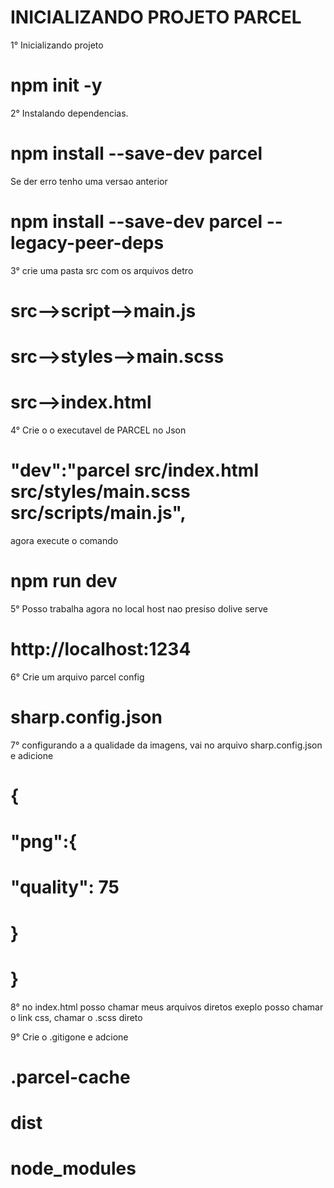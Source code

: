 # INICIALIZANDO PROJETO PARCEL

1° Inicializando projeto 
# npm init -y

2° Instalando dependencias.
# npm install --save-dev parcel

Se der erro tenho uma versao anterior
# npm install --save-dev parcel --legacy-peer-deps


3° crie uma pasta src com os arquivos detro
# src-->script-->main.js
# src-->styles-->main.scss
# src-->index.html


4° Crie o o executavel de PARCEL no Json

# "dev":"parcel src/index.html src/styles/main.scss src/scripts/main.js",

agora execute o comando 
# npm run dev

5° Posso trabalha agora no  local host nao presiso dolive serve
# http://localhost:1234

6° Crie um arquivo parcel config
# sharp.config.json

7° configurando a a qualidade da imagens, vai no arquivo sharp.config.json e adicione
# {
#    "png":{
#        "quality": 75
#    }
# }

8° no index.html posso chamar meus arquivos diretos exeplo posso chamar o link css, chamar o .scss direto

9° Crie o .gitigone e adcione

# .parcel-cache
# dist
# node_modules